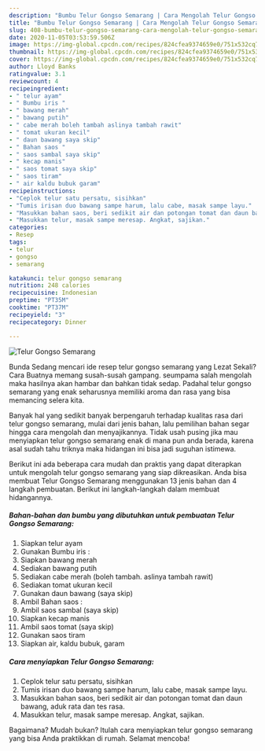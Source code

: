 ```yaml
---
description: "Bumbu Telur Gongso Semarang | Cara Mengolah Telur Gongso Semarang Yang Bikin Ngiler"
title: "Bumbu Telur Gongso Semarang | Cara Mengolah Telur Gongso Semarang Yang Bikin Ngiler"
slug: 408-bumbu-telur-gongso-semarang-cara-mengolah-telur-gongso-semarang-yang-bikin-ngiler
date: 2020-11-05T03:53:59.506Z
image: https://img-global.cpcdn.com/recipes/824cfea9374659e0/751x532cq70/telur-gongso-semarang-foto-resep-utama.jpg
thumbnail: https://img-global.cpcdn.com/recipes/824cfea9374659e0/751x532cq70/telur-gongso-semarang-foto-resep-utama.jpg
cover: https://img-global.cpcdn.com/recipes/824cfea9374659e0/751x532cq70/telur-gongso-semarang-foto-resep-utama.jpg
author: Lloyd Banks
ratingvalue: 3.1
reviewcount: 4
recipeingredient:
- " telur ayam"
- " Bumbu iris "
- " bawang merah"
- " bawang putih"
- " cabe merah boleh tambah aslinya tambah rawit"
- " tomat ukuran kecil"
- " daun bawang saya skip"
- " Bahan saos "
- " saos sambal saya skip"
- " kecap manis"
- " saos tomat saya skip"
- " saos tiram"
- " air kaldu bubuk garam"
recipeinstructions:
- "Ceplok telur satu persatu, sisihkan"
- "Tumis irisan duo bawang sampe harum, lalu cabe, masak sampe layu."
- "Masukkan bahan saos, beri sedikit air dan potongan tomat dan daun bawang, aduk rata dan tes rasa."
- "Masukkan telur, masak sampe meresap. Angkat, sajikan."
categories:
- Resep
tags:
- telur
- gongso
- semarang

katakunci: telur gongso semarang 
nutrition: 248 calories
recipecuisine: Indonesian
preptime: "PT35M"
cooktime: "PT37M"
recipeyield: "3"
recipecategory: Dinner

---
```



![Telur Gongso Semarang](https://img-global.cpcdn.com/recipes/824cfea9374659e0/751x532cq70/telur-gongso-semarang-foto-resep-utama.jpg)

Bunda Sedang mencari ide resep telur gongso semarang yang Lezat Sekali? Cara Buatnya memang susah-susah gampang. seumpama salah mengolah maka hasilnya akan hambar dan bahkan tidak sedap. Padahal telur gongso semarang yang enak seharusnya memiliki aroma dan rasa yang bisa memancing selera kita.



Banyak hal yang sedikit banyak berpengaruh terhadap kualitas rasa dari telur gongso semarang, mulai dari jenis bahan, lalu pemilihan bahan segar hingga cara mengolah dan menyajikannya. Tidak usah pusing jika mau menyiapkan telur gongso semarang enak di mana pun anda berada, karena asal sudah tahu triknya maka hidangan ini bisa jadi suguhan istimewa.


Berikut ini ada beberapa cara mudah dan praktis yang dapat diterapkan untuk mengolah telur gongso semarang yang siap dikreasikan. Anda bisa membuat Telur Gongso Semarang menggunakan 13 jenis bahan dan 4 langkah pembuatan. Berikut ini langkah-langkah dalam membuat hidangannya.

<!--inarticleads1-->

##### Bahan-bahan dan bumbu yang dibutuhkan untuk pembuatan Telur Gongso Semarang:

1. Siapkan  telur ayam
1. Gunakan  Bumbu iris :
1. Siapkan  bawang merah
1. Sediakan  bawang putih
1. Sediakan  cabe merah (boleh tambah. aslinya tambah rawit)
1. Sediakan  tomat ukuran kecil
1. Gunakan  daun bawang (saya skip)
1. Ambil  Bahan saos :
1. Ambil  saos sambal (saya skip)
1. Siapkan  kecap manis
1. Ambil  saos tomat (saya skip)
1. Gunakan  saos tiram
1. Siapkan  air, kaldu bubuk, garam




<!--inarticleads2-->

##### Cara menyiapkan Telur Gongso Semarang:

1. Ceplok telur satu persatu, sisihkan
1. Tumis irisan duo bawang sampe harum, lalu cabe, masak sampe layu.
1. Masukkan bahan saos, beri sedikit air dan potongan tomat dan daun bawang, aduk rata dan tes rasa.
1. Masukkan telur, masak sampe meresap. Angkat, sajikan.




Bagaimana? Mudah bukan? Itulah cara menyiapkan telur gongso semarang yang bisa Anda praktikkan di rumah. Selamat mencoba!
